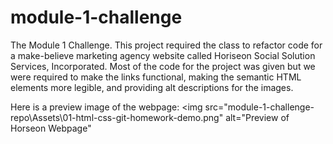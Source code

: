 # module-1-challenge
The Module 1 Challenge.
This project required the class to refactor code for a make-believe marketing agency website called Horiseon Social Solution Services, Incorporated. Most of the code for the project was given but we were required to make the links functional, making the semantic HTML elements more legible, and providing alt descriptions for the images.

Here is a preview image of the webpage: <img src="module-1-challenge-repo\Assets\01-html-css-git-homework-demo.png" alt="Preview of Horseon Webpage"
